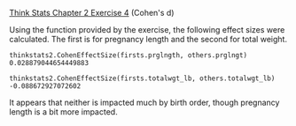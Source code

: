 [Think Stats Chapter 2 Exercise 4](http://greenteapress.com/thinkstats2/html/thinkstats2003.html#toc24) (Cohen's d)

Using the function provided by the exercise, the following effect sizes were calculated. The first is for pregnancy length and the second for total weight.
```
thinkstats2.CohenEffectSize(firsts.prglngth, others.prglngt)
0.028879044654449883

thinkstats2.CohenEffectSize(firsts.totalwgt_lb, others.totalwgt_lb)
-0.088672927072602
```

It appears that neither is impacted much by birth order, though pregnancy length is a bit more impacted.
